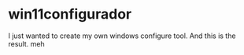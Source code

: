 # win11configurador
I just wanted to create my own windows configure tool.
And this is the result.
meh
